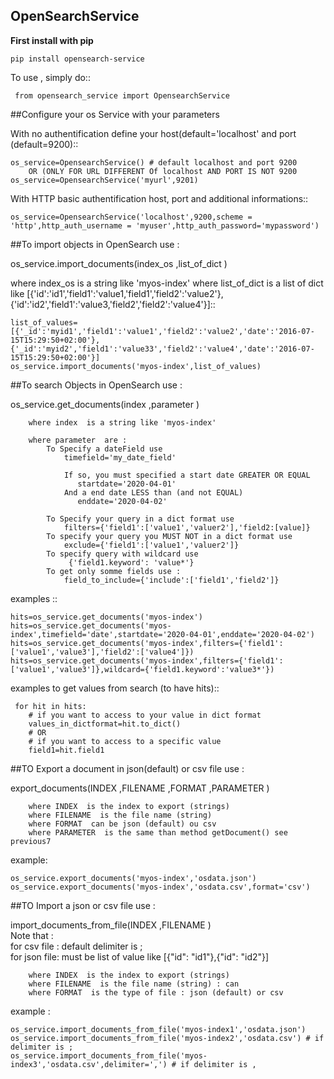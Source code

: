 OpenSearchService
---------------------

**First install with pip**

    pip install opensearch-service

To use , simply do::

     from opensearch_service import OpensearchService

##Configure your os Service with your parameters


With no authentification define your host(default='localhost' and  port (default=9200)::

    os_service=OpensearchService() # default localhost and port 9200
        OR (ONLY FOR URL DIFFERENT Of localhost AND PORT IS NOT 9200   
    os_service=OpensearchService('myurl',9201)

With HTTP basic authentification host, port and additional informations::

    os_service=OpensearchService('localhost',9200,scheme = 'http',http_auth_username = 'myuser',http_auth_password='mypassword')

##To import objects in OpenSearch use :


os_service.import_documents(index_os ,list_of_dict )

where index_os  is a string like 'myos-index'
where list_of_dict  is a list of dict like [{'id':'id1','field1':'value1,'field1','field2':'value2'},{'id':'id2','field1':'value3,'field2','field2':'value4'}]::

    list_of_values=[{'_id':'myid1','field1':'value1','field2':'value2','date':'2016-07-15T15:29:50+02:00'},{'_id':'myid2','field1':'value33','field2':'value4','date':'2016-07-15T15:29:50+02:00'}]
    os_service.import_documents('myos-index',list_of_values)

##To search Objects in OpenSearch use :


os_service.get_documents(index ,parameter )

        where index  is a string like 'myos-index'

        where parameter  are :
            To Specify a dateField use
                timefield='my_date_field'

                If so, you must specified a start date GREATER OR EQUAL
                   startdate='2020-04-01'
                And a end date LESS than (and not EQUAL)
                   enddate='2020-04-02'

            To Specify your query in a dict format use
                filters={'field1':['value1','valuer2'],'field2:[value]}
            To specify your query you MUST NOT in a dict format use
                exclude={'field1':['value1','valuer2']}
            To specify query with wildcard use
                 {'field1.keyword': 'value*'}
            To get only somme fields use :
                field_to_include={'include':['field1','field2']}

examples ::

    hits=os_service.get_documents('myos-index')
    hits=os_service.get_documents('myos-index',timefield='date',startdate='2020-04-01',enddate='2020-04-02')
    hits=os_service.get_documents('myos-index',filters={'field1':['value1','value3'],'field2':['value4']})
    hits=os_service.get_documents('myos-index',filters={'field1':['value1','value3']},wildcard={'field1.keyword':'value3*'})

examples to get values from search (to have hits)::

     for hit in hits:
        # if you want to access to your value in dict format
        values_in_dictformat=hit.to_dict()
        # OR
        # if you want to access to a specific value
        field1=hit.field1


##TO Export a document in json(default) or csv file use :


export_documents(INDEX ,FILENAME ,FORMAT ,PARAMETER )

        where INDEX  is the index to export (strings)
        where FILENAME  is the file name (string)
        where FORMAT  can be json (default) ou csv
        where PARAMETER  is the same than method getDocument() see previous7

example:

    os_service.export_documents('myos-index','osdata.json')
    os_service.export_documents('myos-index','osdata.csv',format='csv')

##TO Import a json or csv file use :


import_documents_from_file(INDEX ,FILENAME )<br/>
Note that :<br/>
for csv file : default delimiter is ; <br/>
for json file: must be list of value like [{"id": "id1"},{"id": "id2"}] <br/>



        where INDEX  is the index to export (strings)
        where FILENAME  is the file name (string) : can
        where FORMAT  is the type of file : json (default) or csv

example :

    os_service.import_documents_from_file('myos-index1','osdata.json')
    os_service.import_documents_from_file('myos-index2','osdata.csv') # if delimiter is ;
    os_service.import_documents_from_file('myos-index3','osdata.csv',delimiter=',') # if delimiter is ,
